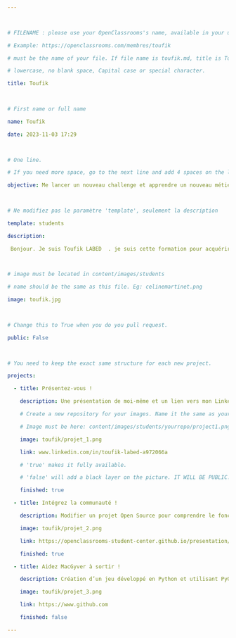 ```yaml
---

 

# FILENAME : please use your OpenClassrooms's name, available in your url.

# Example: https://openclassrooms.com/membres/toufik

# must be the name of your file. If file name is toufik.md, title is Toufik.

# lowercase, no blank space, Capital case or special character.

title: Toufik

 

# First name or full name

name: Toufik

date: 2023-11-03 17:29

 

# One line.

# If you need more space, go to the next line and add 4 spaces on the left, as in 'description'.

objective: Me lancer un nouveau challenge et apprendre un nouveau métier.

 

# Ne modifiez pas le paramètre 'template', seulement la description

template: students

description:

 Bonjour. Je suis Toufik LABED  . je suis cette formation pour acquérir des connaissances et compétences de bases qui me permettront d'intégrer le monde des développeurs.

 

# image must be located in content/images/students

# name should be the same as this file. Eg: celinemartinet.png

image: toufik.jpg

 

# Change this to True when you do you pull request.

public: False

 

# You need to keep the exact same structure for each new project.

projects:

  - title: Présentez-vous !

    description: Une présentation de moi-même et un lien vers mon LinkedIn.

    # Create a new repository for your images. Name it the same as your nickname and profile picture.

    # Image must be here: content/images/students/yourrepo/project1.png

    image: toufik/projet_1.png

    link: www.linkedin.com/in/toufik-labed-a972066a

    # 'true' makes it fully available.

    # 'false' will add a black layer on the picture. IT WILL BE PUBLIC!

    finished: true

  - title: Intégrez la communauté !

    description: Modifier un projet Open Source pour comprendre le fonctionnement de Git, de Github et des pull requests. 

    image: toufik/projet_2.png

    link: https://openclassrooms-student-center.github.io/presentation/students/toufik.html

    finished: true

  - title: Aidez MacGyver à sortir !

    description: Création d’un jeu développé en Python et utilisant PyGame.

    image: toufik/projet_3.png

    link: https://www.github.com

    finished: false

---
```


